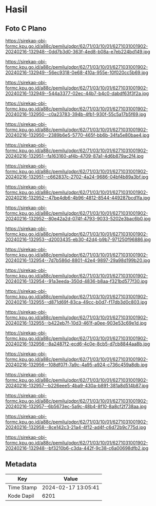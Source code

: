 # Hasil

## Foto C Plano

https://sirekap-obj-formc.kpu.go.id/a88c/pemilu/pdpr/62/71/03/10/01/6271031001902-20240216-132948--0dd7b3d0-363f-4ed8-b08a-e7eb224bd149.jpg

https://sirekap-obj-formc.kpu.go.id/a88c/pemilu/pdpr/62/71/03/10/01/6271031001902-20240216-132949--56ec9318-0e68-410a-955e-10f020cc5b69.jpg

https://sirekap-obj-formc.kpu.go.id/a88c/pemilu/pdpr/62/71/03/10/01/6271031001902-20240216-132949--544a3377-02ec-44b7-b4c0-dabdf63f3f2a.jpg

https://sirekap-obj-formc.kpu.go.id/a88c/pemilu/pdpr/62/71/03/10/01/6271031001902-20240216-132950--c0a23783-394b-4fb1-930f-55c5a17b5f69.jpg

https://sirekap-obj-formc.kpu.go.id/a88c/pemilu/pdpr/62/71/03/10/01/6271031001902-20240216-132950--2389b6e5-5770-465f-bb6b-34fa5e80bae4.jpg

https://sirekap-obj-formc.kpu.go.id/a88c/pemilu/pdpr/62/71/03/10/01/6271031001902-20240216-132951--fa163160-af4b-4709-87a1-4d6b879ac2f4.jpg

https://sirekap-obj-formc.kpu.go.id/a88c/pemilu/pdpr/62/71/03/10/01/6271031001902-20240216-132951--c662837c-2702-4a24-9686-04bf4b89a3bf.jpg

https://sirekap-obj-formc.kpu.go.id/a88c/pemilu/pdpr/62/71/03/10/01/6271031001902-20240216-132952--47be4db6-4b96-4812-8544-449287bcd1fa.jpg

https://sirekap-obj-formc.kpu.go.id/a88c/pemilu/pdpr/62/71/03/10/01/6271031001902-20240216-132952--80e42a2d-074f-4793-9033-5202e3bac6b0.jpg

https://sirekap-obj-formc.kpu.go.id/a88c/pemilu/pdpr/62/71/03/10/01/6271031001902-20240216-132953--d2003435-eb30-42d4-b9b7-971250f96886.jpg

https://sirekap-obj-formc.kpu.go.id/a88c/pemilu/pdpr/62/71/03/10/01/6271031001902-20240216-132954--7d7b586d-8801-42e4-9897-29a98d199b20.jpg

https://sirekap-obj-formc.kpu.go.id/a88c/pemilu/pdpr/62/71/03/10/01/6271031001902-20240216-132954--91a3eeda-350d-4836-b8aa-f321bd577f30.jpg

https://sirekap-obj-formc.kpu.go.id/a88c/pemilu/pdpr/62/71/03/10/01/6271031001902-20240216-132955--d871d69f-83ca-49cc-b0d7-f17db3d0c803.jpg

https://sirekap-obj-formc.kpu.go.id/a88c/pemilu/pdpr/62/71/03/10/01/6271031001902-20240216-132955--b422eb7f-10d3-461f-a0ee-903e53c69e1d.jpg

https://sirekap-obj-formc.kpu.go.id/a88c/pemilu/pdpr/62/71/03/10/01/6271031001902-20240216-132956--8a2487f2-ecd6-4c0e-8cb5-d7cb8844aa8b.jpg

https://sirekap-obj-formc.kpu.go.id/a88c/pemilu/pdpr/62/71/03/10/01/6271031001902-20240216-132956--108df07f-7a9c-4a95-a924-c736c459a8db.jpg

https://sirekap-obj-formc.kpu.go.id/a88c/pemilu/pdpr/62/71/03/10/01/6271031001902-20240216-132957--b226eee5-4ba9-430a-b891-381a8d514b87.jpg

https://sirekap-obj-formc.kpu.go.id/a88c/pemilu/pdpr/62/71/03/10/01/6271031001902-20240216-132957--6b5673ec-5a9c-48b4-8f10-8a8cf2f738aa.jpg

https://sirekap-obj-formc.kpu.go.id/a88c/pemilu/pdpr/62/71/03/10/01/6271031001902-20240216-132958--8ce142c3-21a4-4f12-ad4f-c6d72b9c775d.jpg

https://sirekap-obj-formc.kpu.go.id/a88c/pemilu/pdpr/62/71/03/10/01/6271031001902-20240216-132948--bf3210b6-c3da-442f-9c38-c6a00698dfb2.jpg


## Metadata

| Key        | Value               |
| ---------- | ------------------- |
| Time Stamp | 2024-02-17 13:05:41 |
| Kode Dapil | 6201                |



